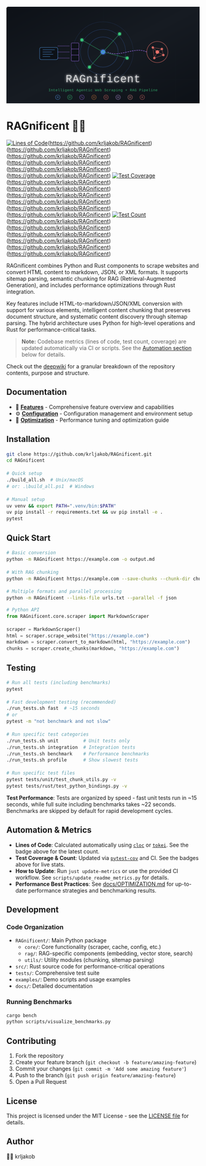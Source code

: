 ![RAGnificent](docs/assets/github-banner.svg)

# RAGnificent 🔄📝

[![Lines of Code](https://img.shields.io/badge/lines%20of%20code-9,779-blue?logo=github)](https://github.com/krljakob/RAGnificent)(https://github.com/krljakob/RAGnificent)(https://github.com/krljakob/RAGnificent)(https://github.com/krljakob/RAGnificent)(https://github.com/krljakob/RAGnificent)(https://github.com/krljakob/RAGnificent)(https://github.com/krljakob/RAGnificent)
[![Test Coverage](https://img.shields.io/badge/coverage-unknown-brightgreen?logo=pytest)](https://github.com/krljakob/RAGnificent)(https://github.com/krljakob/RAGnificent)(https://github.com/krljakob/RAGnificent)(https://github.com/krljakob/RAGnificent)(https://github.com/krljakob/RAGnificent)(https://github.com/krljakob/RAGnificent)(https://github.com/krljakob/RAGnificent)
[![Test Count](https://img.shields.io/badge/tests-unknown-yellow?logo=pytest)](https://github.com/krljakob/RAGnificent)(https://github.com/krljakob/RAGnificent)(https://github.com/krljakob/RAGnificent)(https://github.com/krljakob/RAGnificent)(https://github.com/krljakob/RAGnificent)(https://github.com/krljakob/RAGnificent)(https://github.com/krljakob/RAGnificent)

RAGnificent combines Python and Rust components to scrape websites and convert HTML content to markdown, JSON, or XML formats. It supports sitemap parsing, semantic chunking for RAG (Retrieval-Augmented Generation), and includes performance optimizations through Rust integration.

Key features include HTML-to-markdown/JSON/XML conversion with support for various elements, intelligent content chunking that preserves document structure, and systematic content discovery through sitemap parsing. The hybrid architecture uses Python for high-level operations and Rust for performance-critical tasks.

> **Note:** Codebase metrics (lines of code, test count, coverage) are updated automatically via CI or scripts. See the [Automation section](#automation--metrics) below for details.

Check out the [deepwiki](https://deepwiki.com/krljakob/RAGnificent/) for a granular breakdown of the repository contents, purpose and structure.

## Documentation

- 📖 **[Features](docs/FEATURES.md)** - Comprehensive feature overview and capabilities
- ⚙️ **[Configuration](docs/CONFIGURATION.md)** - Configuration management and environment setup
- 🚀 **[Optimization](docs/OPTIMIZATION.md)** - Performance tuning and optimization guide

## Installation

```bash
git clone https://github.com/krljakob/RAGnificent.git
cd RAGnificent

# Quick setup
./build_all.sh  # Unix/macOS
# or: .\build_all.ps1  # Windows

# Manual setup
uv venv && export PATH=".venv/bin:$PATH"
uv pip install -r requirements.txt && uv pip install -e .
pytest
```

## Quick Start

```bash
# Basic conversion
python -m RAGnificent https://example.com -o output.md

# With RAG chunking
python -m RAGnificent https://example.com --save-chunks --chunk-dir chunks

# Multiple formats and parallel processing
python -m RAGnificent --links-file urls.txt --parallel -f json
```

```python
# Python API
from RAGnificent.core.scraper import MarkdownScraper

scraper = MarkdownScraper()
html = scraper.scrape_website("https://example.com")
markdown = scraper.convert_to_markdown(html, "https://example.com")
chunks = scraper.create_chunks(markdown, "https://example.com")
```

## Testing

```bash
# Run all tests (including benchmarks)
pytest

# Fast development testing (recommended)
./run_tests.sh fast  # ~15 seconds
# or
pytest -m "not benchmark and not slow"

# Run specific test categories
./run_tests.sh unit         # Unit tests only
./run_tests.sh integration  # Integration tests
./run_tests.sh benchmark    # Performance benchmarks
./run_tests.sh profile      # Show slowest tests

# Run specific test files
pytest tests/unit/test_chunk_utils.py -v
pytest tests/rust/test_python_bindings.py -v
```

**Test Performance**: Tests are organized by speed - fast unit tests run in ~15 seconds, while full suite including benchmarks takes ~22 seconds. Benchmarks are skipped by default for rapid development cycles.

## Automation & Metrics

- **Lines of Code**: Calculated automatically using [`cloc`](https://github.com/AlDanial/cloc) or [`tokei`](https://github.com/XAMPPRocky/tokei). See the badge above for the latest count.
- **Test Coverage & Count**: Updated via [`pytest-cov`](https://pytest-cov.readthedocs.io/) and CI. See the badges above for live stats.
- **How to Update**: Run `just update-metrics` or use the provided CI workflow. See `scripts/update_readme_metrics.py` for details.
- **Performance Best Practices**: See [docs/OPTIMIZATION.md](docs/OPTIMIZATION.md) for up-to-date performance strategies and benchmarking results.

## Development

### Code Organization

- `RAGnificent/`: Main Python package
  - `core/`: Core functionality (scraper, cache, config, etc.)
  - `rag/`: RAG-specific components (embedding, vector store, search)
  - `utils/`: Utility modules (chunking, sitemap parsing)
- `src/`: Rust source code for performance-critical operations
- `tests/`: Comprehensive test suite
- `examples/`: Demo scripts and usage examples
- `docs/`: Detailed documentation

### Running Benchmarks

```bash
cargo bench
python scripts/visualize_benchmarks.py
```

## Contributing

1. Fork the repository
2. Create your feature branch (`git checkout -b feature/amazing-feature`)
3. Commit your changes (`git commit -m 'Add some amazing feature'`)
4. Push to the branch (`git push origin feature/amazing-feature`)
5. Open a Pull Request

## License

This project is licensed under the MIT License - see the [LICENSE file](LICENSE) for details.

## Author

🐍🦀 krljakob
